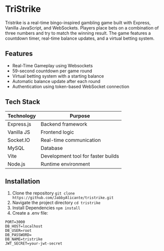 # TriStrike
Tristrike is a real-time bingo-inspired gambling game built with Express, Vanilla JavaScript, and WebSockets. Players place bets on a combination of three numbers and try to match the winning result. The game features a countdown timer, real-time balance updates, and a virtual betting system.
## Features
- Real-Time Gameplay using Websockets
- 59-second countdown per game round
- Virtual betting system with a starting balance
- Automatic balance update after each round
- Authentication using token-based WebSocket connection
## Tech Stack
| Technology | Purpose |
|-----------|---------|
| Express.js | Backend framework |
| Vanilla JS | Frontend logic |
| Socket.IO | Real-time communication |
| MySQL      | Database |
| Vite       | Development tool for faster builds |
| Node.js    | Runtime environment |
## Installation
1. Clone the repository
`git clone https://github.com/JabbyAlicante/tristrike.git`
2. Navigate the project directory
`cd tristrike`
3. Install Dependencies
`npm install`
4. Create a .env file:
```env
PORT=3000
DB_HOST=localhost
DB_USER=root
DB_PASSWORD=
DB_NAME=tristrike
JWT_SECRET=your-jwt-secret
